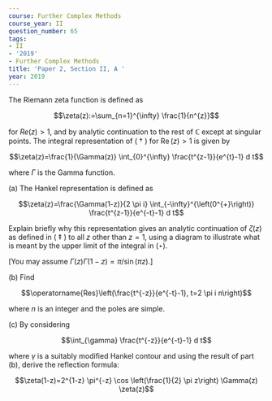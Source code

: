 ```yaml
---
course: Further Complex Methods
course_year: II
question_number: 65
tags:
- II
- '2019'
- Further Complex Methods
title: 'Paper 2, Section II, A '
year: 2019
---
```




The Riemann zeta function is defined as

$$\zeta(z):=\sum_{n=1}^{\infty} \frac{1}{n^{z}}$$

for $R e(z)>1$, and by analytic continuation to the rest of $\mathbb{C}$ except at singular points. The integral representation of ( $\dagger$ ) for $\operatorname{Re}(z)>1$ is given by

$$\zeta(z)=\frac{1}{\Gamma(z)} \int_{0}^{\infty} \frac{t^{z-1}}{e^{t}-1} d t$$

where $\Gamma$ is the Gamma function.

(a) The Hankel representation is defined as

$$\zeta(z)=\frac{\Gamma(1-z)}{2 \pi i} \int_{-\infty}^{\left(0^{+}\right)} \frac{t^{z-1}}{e^{-t}-1} d t$$

Explain briefly why this representation gives an analytic continuation of $\zeta(z)$ as defined in ( $\ddagger$ ) to all $z$ other than $z=1$, using a diagram to illustrate what is meant by the upper limit of the integral in $(\star)$.

[You may assume $\Gamma(z) \Gamma(1-z)=\pi / \sin (\pi z)$.]

(b) Find

$$\operatorname{Res}\left(\frac{t^{-z}}{e^{-t}-1}, t=2 \pi i n\right)$$

where $n$ is an integer and the poles are simple.

(c) By considering

$$\int_{\gamma} \frac{t^{-z}}{e^{-t}-1} d t$$

where $\gamma$ is a suitably modified Hankel contour and using the result of part (b), derive the reflection formula:

$$\zeta(1-z)=2^{1-z} \pi^{-z} \cos \left(\frac{1}{2} \pi z\right) \Gamma(z) \zeta(z)$$